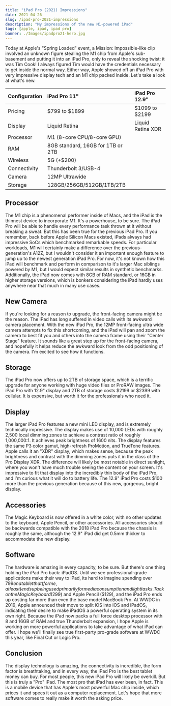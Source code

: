 ```yaml
---
title: "iPad Pro (2021) Impressions"
date: 2021-04-26
slug: /ipad-pro-2021-impressions
description: "My impressions of the new M1-powered iPad"
tags: [apple, ipad, ipad pro]
banner: ./Images/ipadpro21-hero.jpg
---
```


Today at Apple's "Spring Loaded" event, a Mission: Impossible-like clip involved an unknown figure stealing the M1 chip from Apple's sub-basement and putting it into an iPad Pro, only to reveal the shocking twist: it was Tim Cook! I always figured Tim would have the credentials necessary to get inside the normal way. Either way, Apple showed off an iPad Pro with very impressive display tech and an M1 chip packed inside. Let's take a look at what's new.

| Configuration | iPad Pro 11\" | iPad Pro 12.9" |
|:--|:--|:--|
| Pricing | $799 to $1899 | $1099 to $2199 |
| Display | Liquid Retina | Liquid Retina XDR |
| Processor | M1 (8-core CPU/8-core GPU) |
| RAM | 8GB standard, 16GB for 1TB or 2TB |
| Wireless | 5G (+$200) |
| Connectivity | Thunderbolt 3/USB-4 |
| Camera | 12MP Ultrawide |
| Storage | 128GB/256GB/512GB/1TB/2TB |
 
## Processor

The M1 chip is a phenomenal performer inside of Macs, and the iPad is the thinnest device to incorporate M1. It's a powerhouse, to be sure. The iPad Pro will be able to handle every performance task thrown at it without breaking a sweat. But this has been true for the previous iPad Pro. If you remember, back before Apple Silicon Macs existed, iPads always had impressive SoCs which benchmarked remarkable speeds. For particular workloads, M1 will certainly make a difference over the previous-generation's A12Z, but I wouldn't consider it an important enough feature to jump up to the newest generation iPad Pro. For now, it's not known how this iPad will benchmark and perform in comparison to it's larger Mac siblings powered by M1, but I would expect similar results in synthetic benchmarks. Additionally, the iPad now comes with 8GB of RAM standard, or 16GB in higher storage versions, which is bonkers considering the iPad hardly uses anywhere near that much in many use cases.

## New Camera

If you're looking for a reason to upgrade, the front-facing camera might be the reason. The iPad has long suffered in video calls with its awkward camera placement. With the new iPad Pro, the 12MP front-facing ultra wide camera attempts to fix this shortcoming, and the iPad will pan and zoom the camera to best fit you and others into the camera frame using their "Center Stage" feature. It sounds like a great step up for the front-facing camera, and hopefully it helps reduce the awkward look from the odd positioning of the camera. I'm excited to see how it functions.

## Storage

The iPad Pro now offers up to 2TB of storage space, which is a terrific upgrade for anyone working with huge video files or ProRAW images. The iPad Pro with 12.9" display and 2TB of storage costs $2199 or $2399 with cellular. It is expensive, but worth it for the professionals who need it.

## Display

The larger iPad Pro features a new mini LED display, and is extremely technically impressive. The display makes use of 10,000 LEDs with roughly 2,500 local dimming zones to achieve a contrast ratio of roughly 1,000,000:1. It achieves peak brightness of 1600 nits. The display features the same P3 color gamut, high-refresh ProMotion, and TrueTone features. Apple calls it an "XDR" display, which makes sense, because the peak brightness and contrast with the dimming zones puts it in the class of the Pro Display XDR. The difference will likely be most notable in direct sunlight, where you won't have much trouble seeing the content on your screen. It's impressive to fit that display into the incredibly thin body of the iPad Pro, and I'm curious what it will do to battery life. The 12.9" iPad Pro costs $100 more than the previous generation because of this new, gorgeous, bright display.

## Accessories

The Magic Keyboard is now offered in a white color, with no other updates to the keyboard, Apple Pencil, or other accessories. All accessories should be backwards compatible with the 2018 iPad Pro because the chassis is roughly the same, although the 12.9" iPad did get 0.5mm thicker to accommodate the new display.

## Software

The hardware is amazing in every capacity, to be sure. But there's one thing holding the iPad Pro back: iPadOS. Until we see professional-grade applications make their way to iPad, its hard to imagine spending over $799 on a tablet that (for me, at least) ends up being used primarily for media consumption and light tasks. Tack on the Magic Keyboard ($299) and Apple Pencil ($129), and the iPad Pro ends up costing far more than even the base model MacBook Pro. At WWDC in 2019, Apple announced their move to split iOS into iOS and iPadOS, indicating their desire to make iPadOS a powerful operating system in its own right. Because the iPad now packs a full force desktop processor with 8 and 16GB of RAM and true Thunderbolt expansion, I hope Apple is working on more powerful applications to take advantage of what iPad can offer. I hope we'll finally see true first-party pro-grade software at WWDC this year, like Final Cut or Logic Pro. 

## Conclusion

The display technology is amazing, the connectivity is incredible, the form factor is breathtaking, and in every way, the iPad Pro is the best tablet money can buy. For most people, this new iPad Pro will likely be overkill. But this is truly a "Pro" iPad. The most pro that iPad has ever been, in fact. This is a mobile device that has Apple's most powerful Mac chip inside, which prices it and specs it out as a computer replacement. Let's hope that more software comes to really make it worth the asking price.